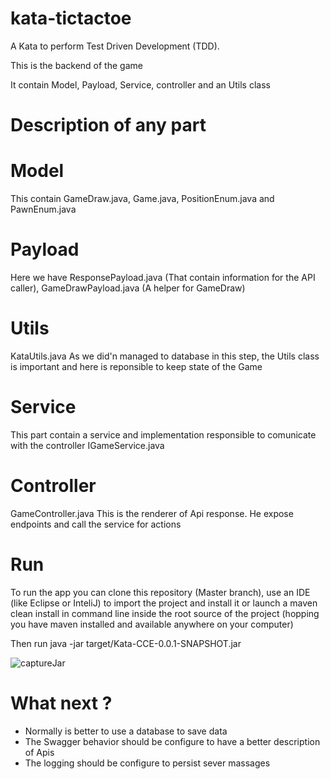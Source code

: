 # kata-tictactoe
A Kata to perform Test Driven Development (TDD).

This is the backend of the game

It contain Model, Payload, Service, controller and an Utils class

# Description of any part
# Model
This contain GameDraw.java, Game.java, PositionEnum.java and PawnEnum.java

# Payload
Here we have ResponsePayload.java (That contain information for the API caller), GameDrawPayload.java (A helper for GameDraw)

# Utils
KataUtils.java
As we did'n managed to database in this step, the Utils class is important and here is reponsible to keep state of the Game

# Service
This part contain a service and implementation responsible to comunicate with the controller
IGameService.java

# Controller
GameController.java
This is the renderer of Api response. He expose endpoints and call the service for actions

# Run
To run the app you can clone this repository (Master branch), use an IDE (like Eclipse or InteliJ) to import the project and install it 
or launch a maven clean install in command line inside the root source of the project (hopping you have maven installed and available anywhere on your computer) 

Then  run java -jar target/Kata-CCE-0.0.1-SNAPSHOT.jar

![captureJar](https://user-images.githubusercontent.com/63635396/213752949-66a5b2fe-9d44-4277-9378-d3f8720d8f14.PNG)

# What next ?
- Normally is better to use a database to save data
- The Swagger behavior should be configure to have a better description of Apis
- The logging should be configure to persist sever massages 
